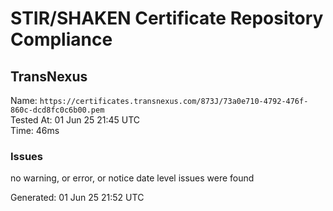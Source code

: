 # STIR/SHAKEN Certificate Repository Compliance

## TransNexus

Name: `https://certificates.transnexus.com/873J/73a0e710-4792-476f-860c-dcd8fc0c6b00.pem`\
Tested At: 01 Jun 25 21:45 UTC\
Time: 46ms

### Issues

no warning, or error, or notice date level issues were found

Generated: 01 Jun 25 21:52 UTC